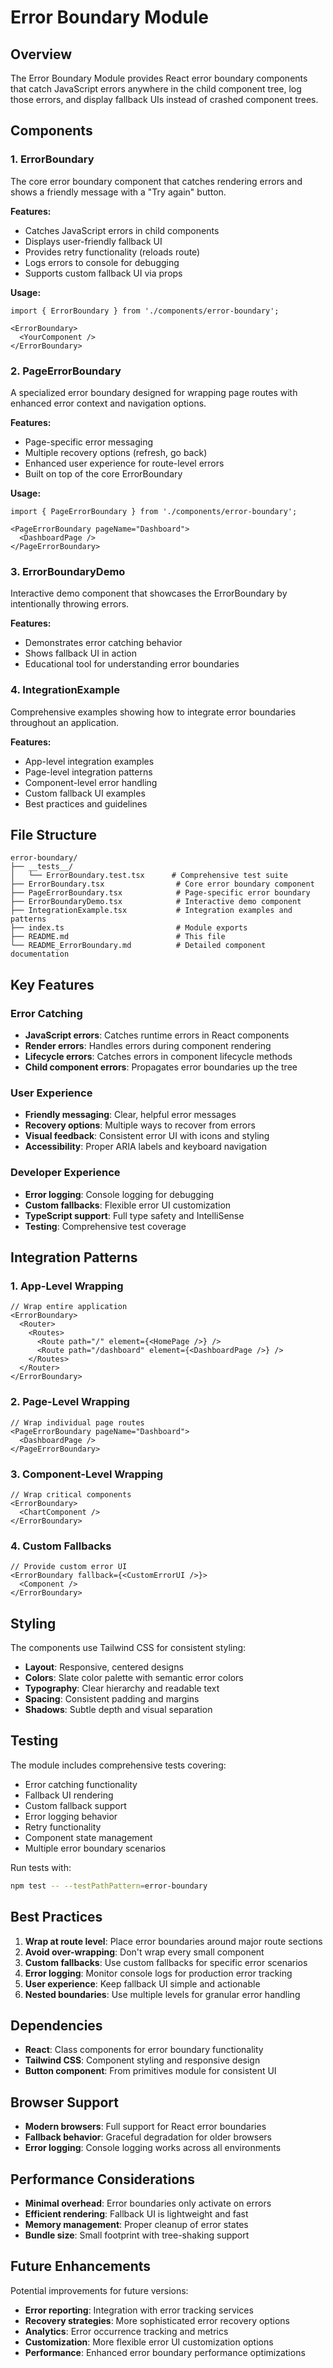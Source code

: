 # Error Boundary Module

## Overview

The Error Boundary Module provides React error boundary components that catch JavaScript errors anywhere in the child component tree, log those errors, and display fallback UIs instead of crashed component trees.

## Components

### 1. ErrorBoundary
The core error boundary component that catches rendering errors and shows a friendly message with a "Try again" button.

**Features:**
- Catches JavaScript errors in child components
- Displays user-friendly fallback UI
- Provides retry functionality (reloads route)
- Logs errors to console for debugging
- Supports custom fallback UI via props

**Usage:**
```tsx
import { ErrorBoundary } from './components/error-boundary';

<ErrorBoundary>
  <YourComponent />
</ErrorBoundary>
```

### 2. PageErrorBoundary
A specialized error boundary designed for wrapping page routes with enhanced error context and navigation options.

**Features:**
- Page-specific error messaging
- Multiple recovery options (refresh, go back)
- Enhanced user experience for route-level errors
- Built on top of the core ErrorBoundary

**Usage:**
```tsx
import { PageErrorBoundary } from './components/error-boundary';

<PageErrorBoundary pageName="Dashboard">
  <DashboardPage />
</PageErrorBoundary>
```

### 3. ErrorBoundaryDemo
Interactive demo component that showcases the ErrorBoundary by intentionally throwing errors.

**Features:**
- Demonstrates error catching behavior
- Shows fallback UI in action
- Educational tool for understanding error boundaries

### 4. IntegrationExample
Comprehensive examples showing how to integrate error boundaries throughout an application.

**Features:**
- App-level integration examples
- Page-level integration patterns
- Component-level error handling
- Custom fallback UI examples
- Best practices and guidelines

## File Structure

```
error-boundary/
├── __tests__/
│   └── ErrorBoundary.test.tsx      # Comprehensive test suite
├── ErrorBoundary.tsx                # Core error boundary component
├── PageErrorBoundary.tsx            # Page-specific error boundary
├── ErrorBoundaryDemo.tsx            # Interactive demo component
├── IntegrationExample.tsx           # Integration examples and patterns
├── index.ts                         # Module exports
├── README.md                        # This file
└── README_ErrorBoundary.md          # Detailed component documentation
```

## Key Features

### Error Catching
- **JavaScript errors**: Catches runtime errors in React components
- **Render errors**: Handles errors during component rendering
- **Lifecycle errors**: Catches errors in component lifecycle methods
- **Child component errors**: Propagates error boundaries up the tree

### User Experience
- **Friendly messaging**: Clear, helpful error messages
- **Recovery options**: Multiple ways to recover from errors
- **Visual feedback**: Consistent error UI with icons and styling
- **Accessibility**: Proper ARIA labels and keyboard navigation

### Developer Experience
- **Error logging**: Console logging for debugging
- **Custom fallbacks**: Flexible error UI customization
- **TypeScript support**: Full type safety and IntelliSense
- **Testing**: Comprehensive test coverage

## Integration Patterns

### 1. App-Level Wrapping
```tsx
// Wrap entire application
<ErrorBoundary>
  <Router>
    <Routes>
      <Route path="/" element={<HomePage />} />
      <Route path="/dashboard" element={<DashboardPage />} />
    </Routes>
  </Router>
</ErrorBoundary>
```

### 2. Page-Level Wrapping
```tsx
// Wrap individual page routes
<PageErrorBoundary pageName="Dashboard">
  <DashboardPage />
</PageErrorBoundary>
```

### 3. Component-Level Wrapping
```tsx
// Wrap critical components
<ErrorBoundary>
  <ChartComponent />
</ErrorBoundary>
```

### 4. Custom Fallbacks
```tsx
// Provide custom error UI
<ErrorBoundary fallback={<CustomErrorUI />}>
  <Component />
</ErrorBoundary>
```

## Styling

The components use Tailwind CSS for consistent styling:
- **Layout**: Responsive, centered designs
- **Colors**: Slate color palette with semantic error colors
- **Typography**: Clear hierarchy and readable text
- **Spacing**: Consistent padding and margins
- **Shadows**: Subtle depth and visual separation

## Testing

The module includes comprehensive tests covering:
- Error catching functionality
- Fallback UI rendering
- Custom fallback support
- Error logging behavior
- Retry functionality
- Component state management
- Multiple error boundary scenarios

Run tests with:
```bash
npm test -- --testPathPattern=error-boundary
```

## Best Practices

1. **Wrap at route level**: Place error boundaries around major route sections
2. **Avoid over-wrapping**: Don't wrap every small component
3. **Custom fallbacks**: Use custom fallbacks for specific error scenarios
4. **Error logging**: Monitor console logs for production error tracking
5. **User experience**: Keep fallback UI simple and actionable
6. **Nested boundaries**: Use multiple levels for granular error handling

## Dependencies

- **React**: Class components for error boundary functionality
- **Tailwind CSS**: Component styling and responsive design
- **Button component**: From primitives module for consistent UI

## Browser Support

- **Modern browsers**: Full support for React error boundaries
- **Fallback behavior**: Graceful degradation for older browsers
- **Error logging**: Console logging works across all environments

## Performance Considerations

- **Minimal overhead**: Error boundaries only activate on errors
- **Efficient rendering**: Fallback UI is lightweight and fast
- **Memory management**: Proper cleanup of error states
- **Bundle size**: Small footprint with tree-shaking support

## Future Enhancements

Potential improvements for future versions:
- **Error reporting**: Integration with error tracking services
- **Recovery strategies**: More sophisticated error recovery options
- **Analytics**: Error occurrence tracking and metrics
- **Customization**: More flexible error UI customization options
- **Performance**: Enhanced error boundary performance optimizations 